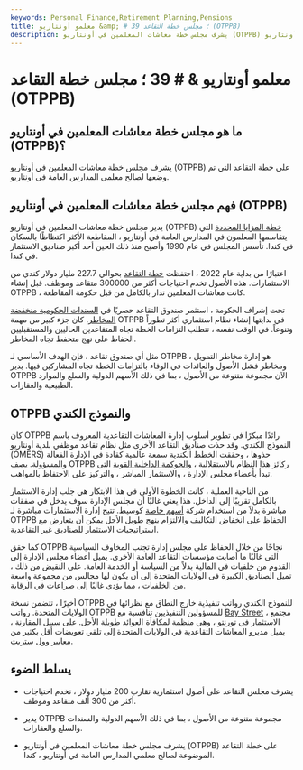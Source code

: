 ```yaml
---
keywords: Personal Finance,Retirement Planning,Pensions
title: معلمو أونتاريو &amp; # 39 ؛ مجلس خطة التقاعد (OTPPB)
description: يشرف مجلس خطة معاشات المعلمين في أونتاريو (OTPPB) على صندوق المعاشات التقاعدية الذي تم إنشاؤه لصالح معلمي المدارس العامة في أونتاريو.
---
```


# معلمو أونتاريو & # 39 ؛ مجلس خطة التقاعد (OTPPB)
## ما هو مجلس خطة معاشات المعلمين في أونتاريو (OTPPB)؟

يشرف مجلس خطة معاشات المعلمين في أونتاريو (OTPPB) على خطة التقاعد التي تم وضعها لصالح معلمي المدارس العامة في أونتاريو.

## فهم مجلس خطة معاشات المعلمين في أونتاريو (OTPPB)

يدير مجلس خطة معاشات المعلمين في أونتاريو (OTPPB) [خطة المزايا المحددة](/definedbenefitpensionplan) التي يتقاسمها المعلمون في المدارس العامة في أونتاريو ، المقاطعة الأكثر اكتظاظًا بالسكان في كندا. تأسس المجلس في عام 1990 وأصبح منذ ذلك الحين أحد أكبر صناديق الاستثمار في كندا.

اعتبارًا من بداية عام 2022 ، احتفظت [خطة التقاعد](/pensionplan) بحوالي 227.7 مليار دولار كندي من الاستثمارات. هذه الأصول تخدم احتياجات أكثر من 300000 متقاعد وموظف. قبل إنشاء OTPPB ، كانت معاشات المعلمين تدار بالكامل من قبل حكومة المقاطعة.

تحت إشراف الحكومة ، استثمر صندوق التقاعد حصريًا في [السندات الحكومية منخفضة المخاطر](/government-bond). كان جزء كبير من مهمة OTPPB في بدايتها إنشاء نظام استثماري أكثر تطوراً وتنوعاً. في الوقت نفسه ، تتطلب التزامات الخطة تجاه المتقاعدين الحاليين والمستقبليين الحفاظ على نهج متحفظ تجاه المخاطر.

مثل أي صندوق تقاعد ، فإن الهدف الأساسي لـ OTPPB هو إدارة مخاطر التمويل ، ومخاطر فشل الأصول والعائدات في الوفاء بالتزامات الخطة تجاه المشاركين فيها. يدير OTPPB الآن مجموعة متنوعة من الأصول ، بما في ذلك الأسهم الدولية والسلع والموارد الطبيعية والعقارات.

## OTPPB والنموذج الكندي

كان OTPPB رائدًا مبكرًا في تطوير أسلوب إدارة المعاشات التقاعدية المعروف باسم النموذج الكندي. وقد حذت صناديق التقاعد الأخرى مثل نظام تقاعد موظفي بلدية أونتاريو (OMERS) حذوها ، وحققت الخطط الكندية سمعة عالمية كقادة في الإدارة الفعالة والمسؤولة. يصف OTPPB ركائز هذا النظام بالاستقلالية ، [والحوكمة الداخلية القوية](/corporategovernance) التي تبدأ بأعضاء مجلس الإدارة ، والاستثمار المباشر ، والتركيز على الاحتفاظ بالمواهب.

من الناحية العملية ، كانت الخطوة الأولى في هذا الابتكار هي جلب إدارة الاستثمار بالكامل تقريبًا إلى الداخل. هذا يعني غالبًا أن مجلس الإدارة سوف يدخل في صفقات مباشرة بدلاً من استخدام شركة [أسهم خاصة](/privateequity) كوسيط. تتيح إدارة الاستثمارات مباشرة لـ OTPPB الحفاظ على انخفاض التكاليف والالتزام بنهج طويل الأجل يمكن أن يتعارض مع استراتيجيات الاستثمار للصناديق غير التقاعدية.

كما حقق OTPPB نجاحًا من خلال الحفاظ على مجلس إدارة تجنب المخاوف السياسية التي غالبًا ما أصابت مؤسسات التقاعد العامة الأخرى. يميل أعضاء مجلس الإدارة إلى القدوم من خلفيات في المالية بدلاً من السياسة أو الخدمة العامة. على النقيض من ذلك ، تميل الصناديق الكبيرة في الولايات المتحدة إلى أن يكون لها مجالس من مجموعة واسعة من الخلفيات ، مما يؤدي غالبًا إلى صراعات في الرقابة.

أخيرًا ، تتضمن نسخة OTPPB للنموذج الكندي رواتب تنفيذية خارج النطاق مع نظرائها في الولايات المتحدة. رواتب OTPPB للمسؤولين التنفيذيين تنافسية مع [Bay Street](/baystreet) ، مجتمع الاستثمار في تورنتو ، وهي منظمة لمكافأة العوائد طويلة الأجل. على سبيل المقارنة ، يميل مديرو المعاشات التقاعدية في الولايات المتحدة إلى تلقي تعويضات أقل بكثير من معايير وول ستريت.

## يسلط الضوء

- يشرف مجلس التقاعد على أصول استثمارية تقارب 200 مليار دولار ، تخدم احتياجات أكثر من 300 ألف متقاعد وموظف.

- يدير OTPPB مجموعة متنوعة من الأصول ، بما في ذلك الأسهم الدولية والسندات والسلع والعقارات.

- يشرف مجلس خطة معاشات المعلمين في أونتاريو (OTPPB) على خطة التقاعد الموضوعة لصالح معلمي المدارس العامة في أونتاريو ، كندا.

